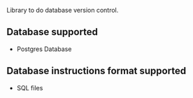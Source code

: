 Library to do database version control.

## Database supported
- Postgres Database


## Database instructions format supported

- SQL files